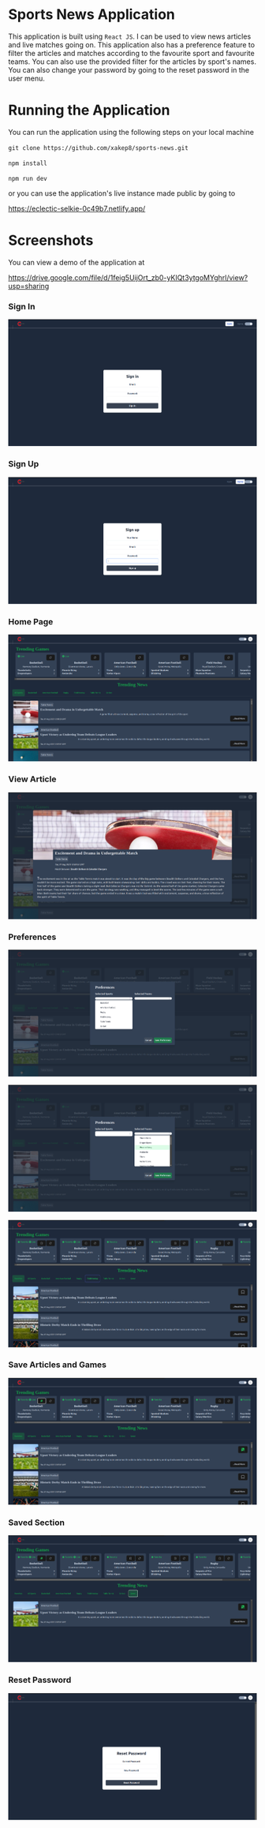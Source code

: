 # Sports News Application
This application is built using `React JS`. I can be used to view news articles and live matches going on. This application also has a preference feature to filter the articles and matches according to the favourite sport and favourite teams. You can also use the provided filter for the articles by sport's names. You can also change your password by going to the reset password in the user menu.

# Running the Application
You can run the application using the following steps on your local machine

`git clone https://github.com/xakep8/sports-news.git`

`npm install`

`npm run dev`

or you can use the application's live instance made public by going to

https://eclectic-selkie-0c49b7.netlify.app/

# Screenshots

You can view a demo of the application at 

https://drive.google.com/file/d/1feig5UijOrt_zb0-yKIQt3ytgoMYghrl/view?usp=sharing

### Sign In
![Sign In](https://github.com/xakep8/sports-news/blob/main/screenshots/Screenshot%20from%202023-11-10%2015-58-44.png?raw=true)

### Sign Up
![Sign Up](https://github.com/xakep8/sports-news/blob/main/screenshots/Screenshot%20from%202023-11-10%2015-58-56.png?raw=true)

### Home Page
![Home Page](https://github.com/xakep8/sports-news/blob/main/screenshots/Screenshot%20from%202023-11-10%2015-59-11.png?raw=true)

### View Article
![View Article](https://github.com/xakep8/sports-news/blob/main/screenshots/Screenshot%20from%202023-11-10%2015-59-23.png?raw=true)

### Preferences
![preferences 1](https://github.com/xakep8/sports-news/blob/main/screenshots/Screenshot%20from%202023-11-10%2015-59-34.png?raw=true)

![preferences 2](https://github.com/xakep8/sports-news/blob/main/screenshots/Screenshot%20from%202023-11-10%2015-59-41.png?raw=true)

![preferences 3](https://github.com/xakep8/sports-news/blob/main/screenshots/Screenshot%20from%202023-11-10%2015-59-48.png?raw=true)

### Save Articles and Games
![Save Article and games](https://github.com/xakep8/sports-news/blob/main/screenshots/Screenshot%20from%202023-11-10%2015-59-54.png?raw=true)

### Saved Section
![Saved Section](https://github.com/xakep8/sports-news/blob/main/screenshots/Screenshot%20from%202023-11-10%2015-59-58.png?raw=true)

### Reset Password
![Reset Password](https://github.com/xakep8/sports-news/blob/main/screenshots/Screenshot%20from%202023-11-10%2016-00-10.png?raw=true)
